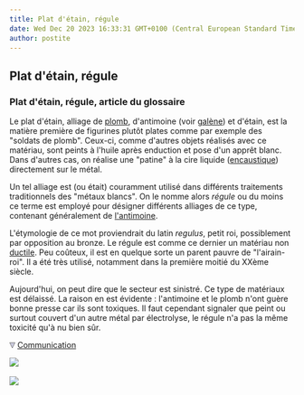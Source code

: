 ```yaml
---
title: Plat d'étain, régule
date: Wed Dec 20 2023 16:33:31 GMT+0100 (Central European Standard Time)
author: postite
---
```


## Plat d'étain, régule
### Plat d'étain, régule, article du glossaire
 Le plat d'étain, alliage de [plomb](plomb.html), d'antimoine (voir [galène](galene.html)) et d'étain, est la matière première de figurines plutôt plates comme par exemple des "soldats de plomb". Ceux-ci, comme d'autres objets réalisés avec ce matériau, sont peints à l'huile après enduction et pose d'un apprêt blanc. Dans d'autres cas, on réalise une "patine" à la cire liquide ([encaustique](cires.html)) directement sur le métal.

Un tel alliage est (ou était) couramment utilisé dans différents traitements traditionnels des "métaux blancs". On le nomme alors _régule_ ou du moins ce terme est employé pour désigner différents alliages de ce type, contenant généralement de [l'antimoine](antimoine.html).

L'étymologie de ce mot proviendrait du latin _regulus_, petit roi, possiblement par opposition au bronze. Le régule est comme ce dernier un matériau non [ductile](ductilite.html). Peu coûteux, il est en quelque sorte un parent pauvre de "l'airain-roi". Il a été très utilisé, notamment dans la première moitié du XXème siècle.

Aujourd'hui, on peut dire que le secteur est sinistré. Ce type de matériaux est délaissé. La raison en est évidente : l'antimoine et le plomb n'ont guère bonne presse car ils sont toxiques. Il faut cependant signaler que peint ou surtout couvert d'un autre métal par électrolyse, le régule n'a pas la même toxicité qu'à nu bien sûr.



![](images/flechebas.gif) [Communication](http://www.artrealite.com/annonceurs.htm) 

[![](https://cbonvin.fr/sites/regie.artrealite.com/visuels/campagne1.png)](index-2.html#20131014)

![](https://cbonvin.fr/sites/regie.artrealite.com/visuels/campagne2.png)